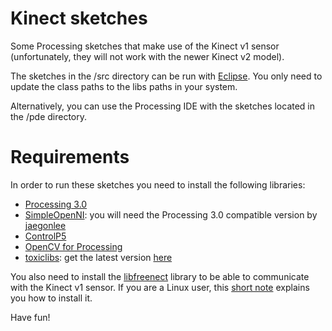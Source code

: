 # Kinect sketches

Some Processing sketches that make use of the Kinect v1 sensor (unfortunately, they will not work with the newer Kinect v2 model).

The sketches in the /src directory can be run with [Eclipse](http://www.eclipse.org/). You only need to update the class paths to the libs paths in your system.

Alternatively, you can use the Processing IDE with the sketches located in the /pde directory.


# Requirements

In order to run these sketches you need to install the following libraries:

  * [Processing 3.0](http://processing.org/)
  * [SimpleOpenNI](https://code.google.com/archive/p/simple-openni/): you will need the Processing 3.0 compatible version by [jaegonlee](https://github.com/jaegonlee/SimpleOpenNI)
  * [ControlP5](http://www.sojamo.de/libraries/controlP5/)
  * [OpenCV for Processing](https://github.com/atduskgreg/opencv-processing)
  * [toxiclibs](http://toxiclibs.org/): get the latest version [here](https://bitbucket.org/postspectacular/toxiclibs/downloads/)

You also need to install the [libfreenect](https://github.com/OpenKinect/libfreenect) library to be able to communicate with the Kinect v1 sensor. If you are a Linux user, this [short note](https://github.com/jagracar/software-notes/blob/master/installing_simpleOpenNI) explains you how to install it.

Have fun!